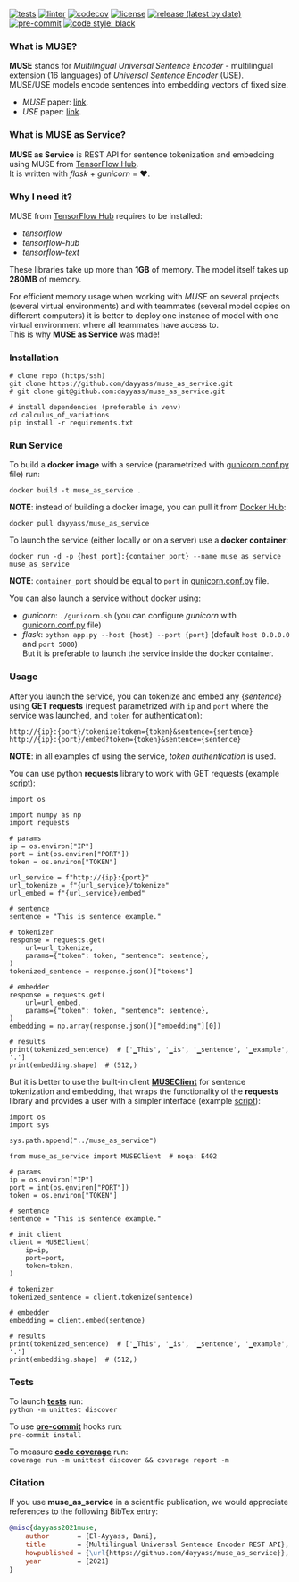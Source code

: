 [![tests](https://github.com/dayyass/muse_as_service/actions/workflows/tests.yml/badge.svg)](https://github.com/dayyass/muse_as_service/actions/workflows/tests.yml)
[![linter](https://github.com/dayyass/muse_as_service/actions/workflows/linter.yml/badge.svg)](https://github.com/dayyass/muse_as_service/actions/workflows/linter.yml)
[![codecov](https://codecov.io/gh/dayyass/muse_as_service/branch/master/graph/badge.svg?token=H8OFWPPUOY)](https://codecov.io/gh/dayyass/muse_as_service)
[![license](https://img.shields.io/github/license/dayyass/muse_as_service)](https://github.com/dayyass/muse_as_service/blob/master/LICENSE)
[![release (latest by date)](https://img.shields.io/github/v/release/dayyass/muse_as_service)](https://github.com/dayyass/muse_as_service/releases/latest)
[![pre-commit](https://img.shields.io/badge/pre--commit-enabled-brightgreen?logo=pre-commit&logoColor=white)](https://github.com/dayyass/muse_as_service/blob/master/.pre-commit-config.yaml)
[![code style: black](https://img.shields.io/badge/code%20style-black-000000.svg)](https://github.com/psf/black)

### What is MUSE?
**MUSE** stands for *Multilingual Universal Sentence Encoder* - multilingual extension (16 languages) of *Universal Sentence Encoder* (USE).<br>
MUSE/USE models encode sentences into embedding vectors of fixed size.

- *MUSE* paper: [link](https://arxiv.org/abs/1907.04307).
- *USE* paper: [link](https://arxiv.org/abs/1803.11175).

### What is MUSE as Service?
**MUSE as Service** is REST API for sentence tokenization and embedding using MUSE from [TensorFlow Hub](https://tfhub.dev/google/universal-sentence-encoder-multilingual/3).<br>
It is written with *flask* + *gunicorn* = ❤️.<br>

### Why I need it?
MUSE from [TensorFlow Hub](https://tfhub.dev/google/universal-sentence-encoder-multilingual/3) requires to be installed:
- *tensorflow*
- *tensorflow-hub*
- *tensorflow-text*

These libraries take up more than **1GB** of memory. The model itself takes up **280MB** of memory.

For efficient memory usage when working with *MUSE* on several projects (several virtual environments) and with teammates (several model copies on different computers) it is better to deploy one instance of model with one virtual environment where all teammates have access to.<br>
This is why **MUSE as Service** was made!

### Installation
```
# clone repo (https/ssh)
git clone https://github.com/dayyass/muse_as_service.git
# git clone git@github.com:dayyass/muse_as_service.git

# install dependencies (preferable in venv)
cd calculus_of_variations
pip install -r requirements.txt
```

### Run Service
To build a **docker image** with a service (parametrized with [gunicorn.conf.py](https://github.com/dayyass/muse_as_service/blob/main/gunicorn.conf.py) file) run:
```
docker build -t muse_as_service .
```
**NOTE**: instead of building a docker image, you can pull it from [Docker Hub](https://hub.docker.com/r/dayyass/muse_as_service):
```
docker pull dayyass/muse_as_service
```

To launch the service (either locally or on a server) use a **docker container**:
```
docker run -d -p {host_port}:{container_port} --name muse_as_service muse_as_service
```
**NOTE**: `container_port` should be equal to `port` in [gunicorn.conf.py](https://github.com/dayyass/muse_as_service/blob/main/gunicorn.conf.py) file.

You can also launch a service without docker using:
- *gunicorn*: `./gunicorn.sh` (you can configure *gunicorn* with [gunicorn.conf.py](https://github.com/dayyass/muse_as_service/blob/main/gunicorn.conf.py) file)
- *flask*: `python app.py --host {host} --port {port}` (default `host 0.0.0.0` and `port 5000`)<br>
But it is preferable to launch the service inside the docker container.

### Usage
After you launch the service, you can tokenize and embed any {*sentence*} using **GET requests** (request parametrized with `ip` and `port` where the service was launched, and `token` for authentication):
```
http://{ip}:{port}/tokenize?token={token}&sentence={sentence}
http://{ip}:{port}/embed?token={token}&sentence={sentence}
```
**NOTE**: in all examples of using the service, *token authentication* is used.

You can use python **requests** library to work with GET requests (example [script](https://github.com/dayyass/muse_as_service/blob/main/examples/usage_requests.py)):
```python3
import os

import numpy as np
import requests

# params
ip = os.environ["IP"]
port = int(os.environ["PORT"])
token = os.environ["TOKEN"]

url_service = f"http://{ip}:{port}"
url_tokenize = f"{url_service}/tokenize"
url_embed = f"{url_service}/embed"

# sentence
sentence = "This is sentence example."

# tokenizer
response = requests.get(
    url=url_tokenize,
    params={"token": token, "sentence": sentence},
)
tokenized_sentence = response.json()["tokens"]

# embedder
response = requests.get(
    url=url_embed,
    params={"token": token, "sentence": sentence},
)
embedding = np.array(response.json()["embedding"][0])

# results
print(tokenized_sentence)  # ['▁This', '▁is', '▁sentence', '▁example', '.']
print(embedding.shape)  # (512,)
```

But it is better to use the built-in client [**MUSEClient**](https://github.com/dayyass/muse_as_service/blob/main/muse_as_service/client.py) for sentence tokenization and embedding, that wraps the functionality of the **requests** library and provides a user with a simpler interface (example [script](https://github.com/dayyass/muse_as_service/blob/main/examples/usage_client.py)):
```python3
import os
import sys

sys.path.append("../muse_as_service")

from muse_as_service import MUSEClient  # noqa: E402

# params
ip = os.environ["IP"]
port = int(os.environ["PORT"])
token = os.environ["TOKEN"]

# sentence
sentence = "This is sentence example."

# init client
client = MUSEClient(
    ip=ip,
    port=port,
    token=token,
)

# tokenizer
tokenized_sentence = client.tokenize(sentence)

# embedder
embedding = client.embed(sentence)

# results
print(tokenized_sentence)  # ['▁This', '▁is', '▁sentence', '▁example', '.']
print(embedding.shape)  # (512,)
```

### Tests
To launch [**tests**](https://github.com/dayyass/muse_as_service/tree/main/tests) run:<br>
`python -m unittest discover`

To use [**pre-commit**](https://pre-commit.com) hooks run:<br>
`pre-commit install`

To measure [**code coverage**](https://coverage.readthedocs.io) run:<br>
`coverage run -m unittest discover && coverage report -m`

### Citation
If you use **muse_as_service** in a scientific publication, we would appreciate references to the following BibTex entry:
```bibtex
@misc{dayyass2021muse,
    author       = {El-Ayyass, Dani},
    title        = {Multilingual Universal Sentence Encoder REST API},
    howpublished = {\url{https://github.com/dayyass/muse_as_service}},
    year         = {2021}
}
```
